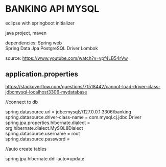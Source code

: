 # BANKING API MYSQL

eclipse with springboot initializer

java project, maven

dependencies:
Spring web  
Spring Data Jpa
PostgreSQL Driver
Lombok


source: https://www.youtube.com/watch?v=vpf4LB54rVw

## application.properties

https://stackoverflow.com/questions/71518442/cannot-load-driver-class-jdbcmysql-localhost3306-mydatabase

//connect to db  

spring.datasource.url = jdbc:mysql://127.0.0.1:3306/banking  
spring.datasource.driver-class-name = com.mysql.cj.jdbc.Driver  
spring.jpa.properties.hibernate.dialect = org.hibernate.dialect.MySQL8Dialect  
spring.datasource.username = root  
spring.datasource.password =
 
 

//auto create tables  

spring.jpa.hibernate.ddl-auto=update  



